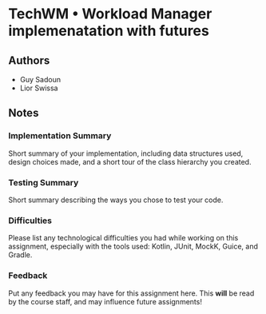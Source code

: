 # TechWM • Workload Manager implemenatation with futures

## Authors
* Guy Sadoun
* Lior Swissa

## Notes

### Implementation Summary
Short summary of your implementation, including data structures used, design choices made, and
a short tour of the class hierarchy you created.

### Testing Summary
Short summary describing the ways you chose to test your code.

### Difficulties
Please list any technological difficulties you had while working on this assignment, especially
with the tools used: Kotlin, JUnit, MockK, Guice, and Gradle.

### Feedback
Put any feedback you may have for this assignment here. This **will** be read by the course staff,
and may influence future assignments!
